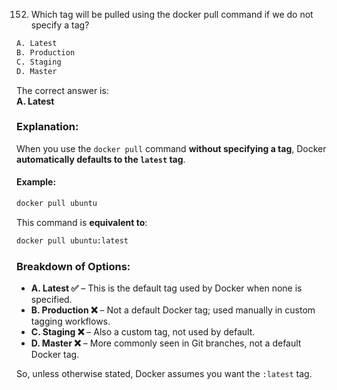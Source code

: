 152. Which tag will be pulled using the docker pull command if we do not specify a tag?
```sh
A. Latest
B. Production
C. Staging
D. Master
```


The correct answer is:  
**A. Latest**

### Explanation:
When you use the `docker pull` command **without specifying a tag**, Docker **automatically defaults to the `latest` tag**.

#### Example:
```bash
docker pull ubuntu
```
This command is **equivalent to**:
```bash
docker pull ubuntu:latest
```

### Breakdown of Options:
- **A. Latest ✅** – This is the default tag used by Docker when none is specified.
- **B. Production ❌** – Not a default Docker tag; used manually in custom tagging workflows.
- **C. Staging ❌** – Also a custom tag, not used by default.
- **D. Master ❌** – More commonly seen in Git branches, not a default Docker tag.

So, unless otherwise stated, Docker assumes you want the `:latest` tag.
